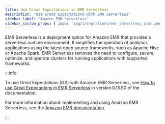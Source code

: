 ```yaml
---
title: Use Great Expectations in EMR Serverless
description: "Use Great Expectations with EMR Serverless"
sidebar_label: "Amazon EMR Serverless"
sidebar_custom_props: { icon: 'img/integrations/emr_serverless_icon.png' }
---
```


EMR Serverless is a deployment option for Amazon EMR that provides a serverless runtime environment.  It simplifies the operation of analytics applications using the latest open source frameworks, such as Apache Hive or Apache Spark.  EMR Serverless removes the need to configure, secure, optimize, and operate clusters for running applications with supported frameworks.

:::info 

To use Great Expectations (GX) with Amazon EMR Serverless, see [How to use Great Expectations in EMR Serverless](/docs/0.15.50/deployment_patterns/how_to_use_great_expectations_in_emr_serverless) in version 0.15.50 of the documentation.

For more information about implementing and using Amazon EMR Serverless, see the [Amazon EMR documentation](https://docs.aws.amazon.com/emr/latest/EMR-Serverless-UserGuide/emr-serverless.html).

:::